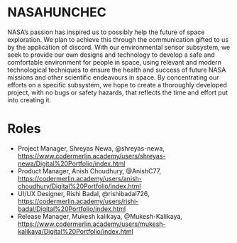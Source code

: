 # NASAHUNCHEC
NASA’s passion has inspired us to possibly help the future of space exploration. We plan to achieve this through the communication gifted to us by the application of discord. With our environmental sensor subsystem, we seek to provide our own designs and technology to develop a safe and comfortable environment for people in space, using relevant and modern technological techniques to ensure the health and success of future NASA missions and other scientific endeavours in space. By concentrating our efforts on a specific subsystem, we hope to create a thoroughly developed project, with no bugs or safety hazards, that reflects the time and effort put into creating it.

# Roles
- Project Manager, Shreyas Newa, @shreyas-newa, https://www.codermerlin.academy/users/shreyas-newa/Digital%20Portfolio/index.html
- Product Manager, Anish Choudhury, @AnishC77, https://codermerlin.academy/users/anish-choudhury/Digital%20Portfolio/index.html
- UI/UX Designer, Rishi Badal, @rishibadal726, https://codermerlin.academy/users/rishi-badal/Digital%20Portfolio/index.html
- Release Manager, Mukesh kalikaya, @Mukesh-Kalikaya, https://www.codermerlin.academy/users/mukesh-kalikaya/Digital%20Portfolio/index.html
